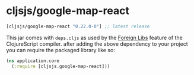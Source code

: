 # cljsjs/google-map-react

[](dependency)
```clojure
[cljsjs/google-map-react "0.22.0-0"] ;; latest release
```
[](/dependency)


This jar comes with `deps.cljs` as used by the [Foreign Libs][flibs] feature
of the ClojureScript compiler. after adding the above dependency to your project
you can require the packaged library like so:

```clojure
(ns application.core
  (:require [cljsjs.google-map-react]))
```

[flibs]: https://clojurescript.org/reference/packaging-foreign-deps
